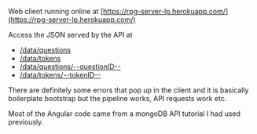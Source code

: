 Web client running online at [https://rpg-server-lp.herokuapp.com/](https://rpg-server-lp.herokuapp.com/)

Access the JSON served by the API at 

- [/data/questions](https://rpg-server-lp.herokuapp.com/data/questions)
- [/data/tokens](https://rpg-server-lp.herokuapp.com/data/tokens)
- [/data/questions/--questionID--](https://rpg-server-lp.herokuapp.com/data/questions/0)
- [/data/tokens/--tokenID--](https://rpg-server-lp.herokuapp.com/data/tokens/0)

There are definitely some errors that pop up in the client and it is basically boilerplate bootstrap but the pipeline works, API requests work etc.

Most of the Angular code came from a mongoDB API tutorial I had used previously.